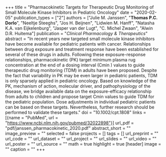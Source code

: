 +++
title = "Pharmacokinetic Targets for Therapeutic Drug Monitoring of Small Molecule Kinase Inhibitors in Pediatric Oncology"
date = "2020-02-05"
publication_types = ["2"]
authors = ["Julie M. Janssen", "**Thomas P.C. Dorlo**", "Neeltje Steeghs", "Jos H. Beijnen", "Lidwien M. Hanff", "Natasha K.A. van Eijkelenburg", "Jasper van der Lugt", "C. Michel Zwaan", "Alwin D.R. Huitema"]
publication = "_Clinical Pharmacology & Therapeutics_"
abstract = "In recent years new targeted small molecule kinase inhibitors have become available for pediatric patients with cancer. Relationships between drug exposure and treatment response have been established for several of these drugs in adults. Following these exposure-response relationships, pharmacokinetic (PK) target minimum plasma rug concentration at the end of a dosing interval (Cmin ) values to guide therapeutic drug monitoring (TDM) in adults have been proposed. Despite the fact that variability in PK may be even larger in pediatric patients, TDM is only sparsely applied in pediatric oncology. Based on knowledge of the PK, mechanism of action, molecular driver, and pathophysiology of the disease, we bridge available data on the exposure-efficacy relationship from adults to children and propose target Cmin values to guide TDM for the pediatric population. Dose adjustments in individual pediatric patients can be based on these targets. Nevertheless, further research should be performed to validate these targets."
doi = "10.1002/cpt.1808"
links = [{name = "PubMed", url = "https://www.ncbi.nlm.nih.gov/pubmed/32022898"}]
url_pdf = "pdf/janssen_pharmacokinetic_2020.pdf"
abstract_short = ""
image_preview = ""
selected = false
projects = []
tags = []
url_preprint = ""
url_code = ""
url_dataset = ""
url_project = ""
url_slides = ""
url_video = ""
url_poster = ""
url_source = ""
math = true
highlight = true
[header]
image = ""
caption = ""
+++

